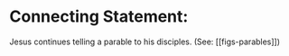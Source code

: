 # Connecting Statement:

Jesus continues telling a parable to his disciples. (See: [[figs-parables]])